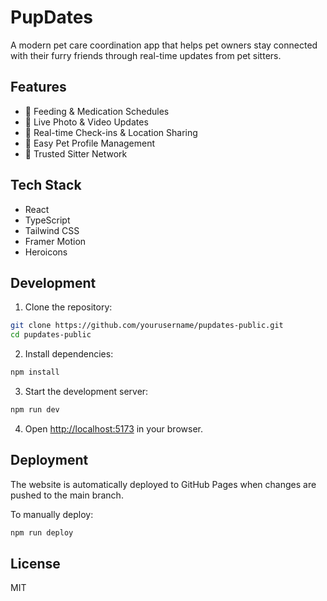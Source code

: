 # PupDates

A modern pet care coordination app that helps pet owners stay connected with their furry friends through real-time updates from pet sitters.

## Features

- 📅 Feeding & Medication Schedules
- 📸 Live Photo & Video Updates
- 📍 Real-time Check-ins & Location Sharing
- 🐾 Easy Pet Profile Management
- 👥 Trusted Sitter Network

## Tech Stack

- React
- TypeScript
- Tailwind CSS
- Framer Motion
- Heroicons

## Development

1. Clone the repository:
```bash
git clone https://github.com/yourusername/pupdates-public.git
cd pupdates-public
```

2. Install dependencies:
```bash
npm install
```

3. Start the development server:
```bash
npm run dev
```

4. Open [http://localhost:5173](http://localhost:5173) in your browser.

## Deployment

The website is automatically deployed to GitHub Pages when changes are pushed to the main branch.

To manually deploy:

```bash
npm run deploy
```

## License

MIT
